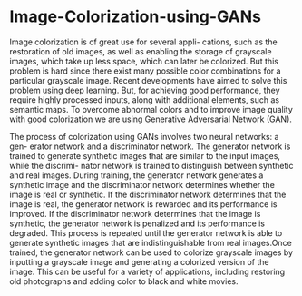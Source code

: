 # Image-Colorization-using-GANs

Image colorization is of great use for several appli- cations, such as the restoration of
old images, as well as enabling the storage of grayscale images, which take up less
space, which can later be colorized. But this problem is hard since there exist many
possible color combinations for a particular grayscale image. Recent developments
have aimed to solve this problem using deep learning. But, for achieving good
performance, they require highly processed inputs, along with additional elements,
such as semantic maps. To overcome abnormal colors and to improve image quality
with good colorization we are using Generative Adversarial Network (GAN).

The process of colorization using GANs involves two neural networks: a gen-
erator network and a discriminator network. The generator network is trained to
generate synthetic images that are similar to the input images, while the discrimi-
nator network is trained to distinguish between synthetic and real images.
During training, the generator network generates a synthetic image and the
discriminator network determines whether the image is real or synthetic. If the
discriminator network determines that the image is real, the generator network is
rewarded and its performance is improved. If the discriminator network determines
that the image is synthetic, the generator network is penalized and its performance
is degraded. This process is repeated until the generator network is able to generate
synthetic images that are indistinguishable from real images.Once trained, the
generator network can be used to colorize grayscale images by inputting a grayscale
image and generating a colorized version of the image. This can be useful for a
variety of applications, including restoring old photographs and adding color to
black and white movies.
